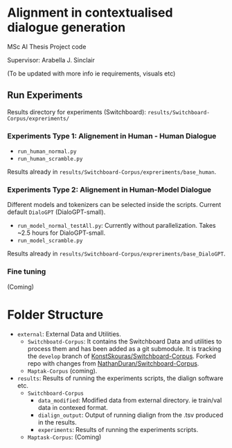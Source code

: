 # Alignment in contextualised dialogue generation
MSc AI Thesis Project code

Supervisor: Arabella J. Sinclair

(To be updated with more info ie requirements, visuals etc)

## Run Experiments
Results directory for experiments (Switchboard): `results/Switchboard-Corpus/expreriments/`
### Experiments Type 1: Alignement in Human - Human Dialogue
- `run_human_normal.py`
- `run_human_scramble.py`

Results already in `results/Switchboard-Corpus/expreriments/base_human`.
### Experiments Type 2: Alignement in Human-Model Dialogue
Different models and tokenizers can be selected inside the scripts. Current default `DialoGPT` (DialoGPT-small).
- `run_model_normal_testAll.py`: Currently without parallelization. Takes ~2.5 hours for DialoGPT-small.
- `run_model_scramble.py`

Results already in `results/Switchboard-Corpus/expreriments/base_DialoGPT`.
### Fine tuning
(Coming)

# Folder Structure
- `external`: External Data and Utilities. 
  - `Switchboatd-Corpus`: It contains the Switchboard Data and utilities to process them and has been added as a git submodule. It is tracking the `develop` branch of [KonstSkouras/Switchboard-Corpus](https://github.com/KonstSkouras/Switchboard-Corpus/tree/develop). Forked repo with changes from [NathanDuran/Switchboard-Corpus](https://github.com/NathanDuran/Switchboard-Corpus).
  - `Maptak-Corpus` (coming).
- `results`: Results of running the experiments scripts, the dialign software etc.
  - `Switchboard-Corpus`
    - `data_modified`: Modified data from external directory. ie train/val data in contexed format.
    - `dialign_output`: Output of running dialign from the .tsv produced in the results. 
    - `experiments`: Results of running the experiments scripts.
  - `Maptask-Corpus`: (Coming)




